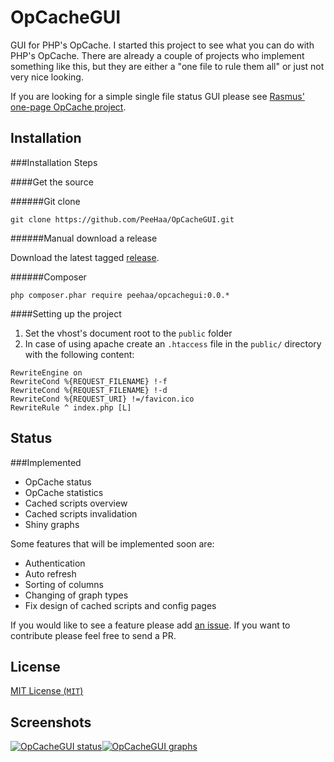 OpCacheGUI
=

GUI for PHP's OpCache. I started this project to see what you can do with PHP's OpCache. There are already a couple of projects who implement something like this, but they are either a "one file to rule them all" or just not very nice looking.

If you are looking for a simple single file status GUI please see [Rasmus' one-page OpCache project][rasmus].

Installation
-

###Installation Steps

####Get the source

######Git clone

    git clone https://github.com/PeeHaa/OpCacheGUI.git

######Manual download a release

Download the latest tagged [release][releases].

######Composer

    php composer.phar require peehaa/opcachegui:0.0.*

####Setting up the project

1. Set the vhost's document root to the `public` folder
2. In case of using apache create an `.htaccess` file in the `public/` directory with the following content:

```
RewriteEngine on
RewriteCond %{REQUEST_FILENAME} !-f
RewriteCond %{REQUEST_FILENAME} !-d
RewriteCond %{REQUEST_URI} !=/favicon.ico
RewriteRule ^ index.php [L]
```

Status
-

###Implemented

- OpCache status
- OpCache statistics
- Cached scripts overview
- Cached scripts invalidation
- Shiny graphs

Some features that will be implemented soon are:

- Authentication
- Auto refresh
- Sorting of columns
- Changing of graph types
- Fix design of cached scripts and config pages

If you would like to see a feature please add [an issue][issues]. If you want to contribute please feel free to send a PR.

License
-

[MIT License (`MIT`)][MIT]

Screenshots
-

[![OpCacheGUI status][1]][1][![OpCacheGUI graphs][2]][2]

[rasmus]: https://github.com/rlerdorf/opcache-status
[releases]: https://github.com/PeeHaa/OpCacheGUI/releases
[issues]: https://github.com/PeeHaa/OpCacheGUI/issues
[MIT]: http://spdx.org/licenses/MIT

[1]: https://opcachegui.pieterhordijk.com/style/opcachegui-home.png
[2]: https://opcachegui.pieterhordijk.com/style/opcachegui-graphs.png
